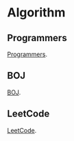 # Algorithm

## Programmers
[Programmers](https://github.com/hebaek76916/Algorithm/tree/main/AlgorithmStudy1213/Programmers).

## BOJ
[BOJ](https://github.com/hebaek76916/Algorithm/tree/main/AlgorithmStudy1213/BOJ).

## LeetCode
[LeetCode](https://github.com/hebaek76916/Algorithm/tree/main/AlgorithmStudy1213/LeetCode).
